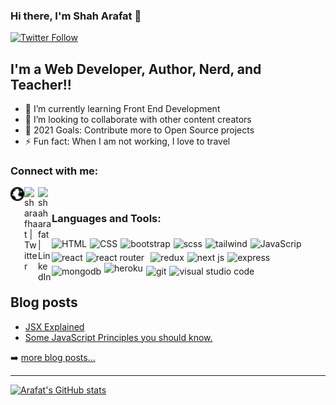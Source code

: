 ### Hi there, I'm Shah Arafat 👋

[![Twitter Follow](https://img.shields.io/twitter/follow/sharafhat?color=%231DA1F2&label=Twitter&style=flat-square)](https://twitter.com/sharafhat?ref_src=twsrc%5Etfw)

## I'm a Web Developer, Author, Nerd, and Teacher!!

- 🌱 I’m currently learning Front End Development
- 👯 I’m looking to collaborate with other content creators
- 🥅 2021 Goals: Contribute more to Open Source projects
- ⚡ Fun fact: When I am not working, I love to travel

### Connect with me:

[<img align="left" alt="shaharafat.info" width="22px" src="https://raw.githubusercontent.com/iconic/open-iconic/master/svg/globe.svg" />][website]
[<img align="left" alt="sharafhat | Twitter" width="22px" src="https://cdn.jsdelivr.net/npm/simple-icons@v3/icons/twitter.svg" />][twitter]
[<img align="left" alt="shah arafat | LinkedIn" width="22px" src="https://cdn.jsdelivr.net/npm/simple-icons@v3/icons/linkedin.svg" />][linkedin]

<br />

### Languages and Tools:

<img align="left" alt="HTML" style="margin-right: 5px; margin-top: 5px" src="https://img.shields.io/badge/HTML5-E34F26?style=for-the-badge&logo=html5&logoColor=white" />
<img align="left" alt="CSS" style="margin-right: 5px; margin-top: 5px" src="https://img.shields.io/badge/CSS3-1572B6?style=for-the-badge&logo=css3&logoColor=white" />
<img align="left" alt="bootstrap" style="margin-right: 5px; margin-top: 5px" src="https://img.shields.io/badge/Bootstrap-563D7C?style=for-the-badge&logo=bootstrap&logoColor=white" />
<img align="left" alt="scss" style="margin-right: 5px; margin-top: 5px" src="https://img.shields.io/badge/Sass-CC6699?style=for-the-badge&logo=sass&logoColor=white" />
<img align="left" alt="tailwind" style="margin-right: 5px; margin-top: 5px" src="https://img.shields.io/badge/Tailwind_CSS-38B2AC?style=for-the-badge&logo=tailwind-css&logoColor=white" />
<img align="left" alt="JavaScrip" style="margin-right: 5px; margin-top: 5px" src="https://img.shields.io/badge/JavaScript-F7DF1E?style=for-the-badge&logo=javascript&logoColor=black" />
<img align="left" alt="react" style="margin-right: 5px; margin-top: 5px" src="https://img.shields.io/badge/React-20232A?style=for-the-badge&logo=react&logoColor=61DAFB" />
<img align="left" style="margin-right:5px; margin-top: 5px" alt="react router" src="https://img.shields.io/badge/React_Router-CA4245?style=for-the-badge&logo=react-router&logoColor=white" />
<img align="left" alt="" style="margin-right: 5px; margin-top: 5px" src="https://img.shields.io/badge/styled--components-DB7093?style=for-the-badge&logo=styled-components&logoColor=white" />
<img align="left" alt="redux" style="margin-right: 5px; margin-top: 5px" src="https://img.shields.io/badge/Redux-593D88?style=for-the-badge&logo=redux&logoColor=white" />
<img align="left" alt="next js" style="margin-right: 5px; margin-top: 5px" src="https://img.shields.io/badge/next.js-000000?style=for-the-badge&logo=next.js&logoColor=white" />
<img align="left" alt="express" style="margin-right: 5px; margin-top: 5px" src="https://img.shields.io/badge/Express.js-404D59?style=for-the-badge&logo=express&logoColor=white" />
<img align="left" style="margin-right: 5px; margin-top: 5px" alt="mongodb" src="https://img.shields.io/badge/MongoDB-4EA94B?style=for-the-badge&logo=mongodb&logoColor=white" />
<img align="left" style="margin-right:5px" alt="heroku" src="https://img.shields.io/badge/Heroku-430098?style=for-the-badge&logo=heroku&logoColor=white" />
<img align="left" style="margin-right: 5px; margin-top: 5px" alt="git" src="https://img.shields.io/badge/Git-F05032?style=for-the-badge&logo=git&logoColor=white" />
<img style="margin-right: 5px; margin-top: 5px" alt="visual studio code" src="https://img.shields.io/badge/Visual_Studio_Code-0078D4?style=for-the-badge&logo=visual%20studio%20code&logoColor=white" />

<br />

## Blog posts

<!-- BLOG-POST-LIST:START -->

- [JSX Explained](https://dev.to/shaharafat/jsx-explained-3i51)
- [Some JavaScript Principles you should know.](https://dev.to/shaharafat/some-javascript-principles-you-should-know-22il)
<!-- BLOG-POST-LIST:END -->

➡️ [more blog posts...](https://dev.to/shaharafat)

---

[![Arafat's GitHub stats](https://github-readme-stats.vercel.app/api?username=shaharafat&hide=contribs,prs&show_icons=true&theme=radical)](https://github.com/shaharafat/github-readme-stats)

[website]: https://shaharafat.info
[twitter]: https://twitter.com/sharafhat
[linkedin]: https://linkedin.com/in/shah-arafat
